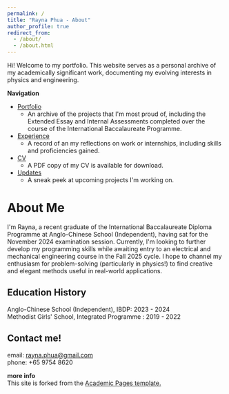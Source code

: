 ```yaml
---
permalink: /
title: "Rayna Phua - About"
author_profile: true
redirect_from: 
  - /about/
  - /about.html
---
```


Hi! Welcome to my portfolio. This website serves as a personal archive of my academically significant work, documenting my evolving interests in physics and engineering.

**Navigation**
* <a href="/portfolio/">Portfolio</a>
  * An archive of the projects that I'm most proud of, including the Extended Essay and Internal Assessments completed over the course of the International Baccalaureate Programme. 
* <a href="/experience/">Experience</a>
  * A record of an my reflections on work or internships, including skills and proficiencies gained.
* <a href="/cv/">CV</a>
  * A PDF copy of my CV is available for download.
* <a href="/updates/">Updates</a>
  * A sneak peek at upcoming projects I'm working on.



About Me
======
I'm Rayna, a recent graduate of the International Baccalaureate Diploma Programme at Anglo-Chinese School (Independent), having sat for the November 2024 examination session. Currently, I'm looking to further develop my programming skills while awaiting entry to an electrical and mechanical engineering course in the Fall 2025 cycle. I hope to channel my enthusiasm for problem-solving (particularly in physics!) to find creative and elegant methods useful in real-world applications.


Education History
------
Anglo-Chinese School (Independent), IBDP: 2023 - 2024\
Methodist Girls' School, Integrated Programme : 2019 - 2022


Contact me!
------
email: rayna.phua@gmail.com\
phone: +65 9754 8620

**more info**\
This site is forked from the [Academic Pages template.](https://github.com/academicpages/academicpages.github.io)